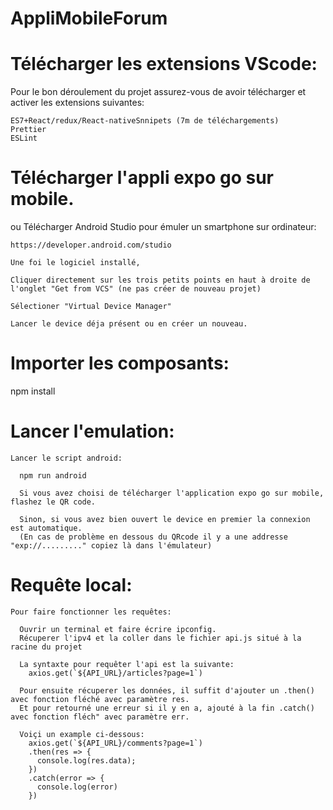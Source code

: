 # AppliMobileForum

# Télécharger les extensions VScode:
  
  Pour le bon déroulement du projet assurez-vous de avoir télécharger et activer les extensions suivantes:
  
    ES7+React/redux/React-nativeSnnipets (7m de téléchargements)
    Prettier
    ESLint
    
    

# Télécharger l'appli expo go sur mobile.
 ou
  Télécharger Android Studio pour émuler un smartphone sur ordinateur:

    https://developer.android.com/studio
  
    Une foi le logiciel installé, 
  
    Cliquer directement sur les trois petits points en haut à droite de l'onglet "Get from VCS" (ne pas créer de nouveau projet)
  
    Sélectioner "Virtual Device Manager"
  
    Lancer le device déja présent ou en créer un nouveau.
    
    
    
# Importer les composants:

  npm install
  
  
  
# Lancer l'emulation:
 
    Lancer le script android:
    
      npm run android
      
      Si vous avez choisi de télécharger l'application expo go sur mobile, flashez le QR code.
      
      Sinon, si vous avez bien ouvert le device en premier la connexion est automatique.
      (En cas de problème en dessous du QRcode il y a une addresse "exp://........." copiez là dans l'émulateur)

# Requête local:

    Pour faire fonctionner les requêtes:

      Ouvrir un terminal et faire écrire ipconfig.
      Récuperer l'ipv4 et la coller dans le fichier api.js situé à la racine du projet

      La syntaxte pour requêter l'api est la suivante:
        axios.get(`${API_URL}/articles?page=1`)

      Pour ensuite récuperer les données, il suffit d'ajouter un .then() avec fonction fléché avec paramètre res.
      Et pour retourné une erreur si il y en a, ajouté à la fin .catch() avec fonction fléch" avec paramètre err.

      Voiçi un example ci-dessous:
        axios.get(`${API_URL}/comments?page=1`)
        .then(res => {
          console.log(res.data);
        })
        .catch(error => {
          console.log(error)
        })


    
